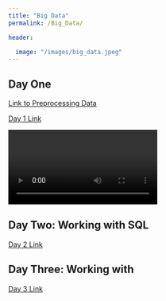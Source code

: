 ```yaml
---
title: "Big Data"
permalink: /Big_Data/

header:

  image: "/images/big_data.jpeg"
---
```



## Day One 
[Link to Preprocessing Data](https://devintheengineer.com/Big_Data/big_data/prac)

[Day 1 Link](https://devintheengineer.com/Big_Data/big_data/day_1)


<video src="https://media.giphy.com/media/3ndAvMC5LFPNMCzq7m/giphy.mp4" controls></video>

## Day Two: Working with SQL

[Day 2 Link](https://devintheengineer.com/Big_Data/big_data/day_2)

## Day Three: Working with 

[Day 3 Link](https://devintheengineer.com/Big_Data/big_data/day_3)
